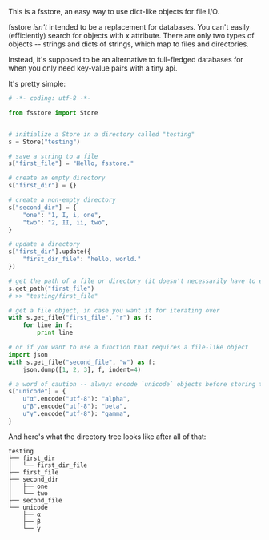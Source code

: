 This is a fsstore, an easy way to use dict-like objects for file I/O. 

fsstore _isn't_ intended to be a replacement for databases. You can't easily (efficiently) search for objects with x attribute. There are only two types of objects -- strings and dicts of strings, which map to files and directories.

Instead, it's supposed to be an alternative to full-fledged databases for when you only need key-value pairs with a tiny api.

It's pretty simple: 
````python
# -*- coding: utf-8 -*-

from fsstore import Store


# initialize a Store in a directory called "testing"
s = Store("testing")

# save a string to a file
s["first_file"] = "Hello, fsstore."

# create an empty directory
s["first_dir"] = {}

# create a non-empty directory
s["second_dir"] = {
    "one": "1, I, i, one",
    "two": "2, II, ii, two",
}

# update a directory
s["first_dir"].update({
    "first_dir_file": "hello, world."
})

# get the path of a file or directory (it doesn't necessarily have to exist yet)
s.get_path("first_file")
# >> "testing/first_file"

# get a file object, in case you want it for iterating over
with s.get_file("first_file", "r") as f:
    for line in f:
        print line

# or if you want to use a function that requires a file-like object
import json
with s.get_file("second_file", "w") as f:
    json.dump([1, 2, 3], f, indent=4)

# a word of caution -- always encode `unicode` objects before storing them
s["unicode"] = {
    u"α".encode("utf-8"): "alpha",
    u"β".encode("utf-8"): "beta",
    u"γ".encode("utf-8"): "gamma",
}
````

And here's what the directory tree looks like after all of that:

````
testing
├── first_dir
│   └── first_dir_file
├── first_file
├── second_dir
│   ├── one
│   └── two
├── second_file
└── unicode
    ├── α
    ├── β
    └── γ
````
